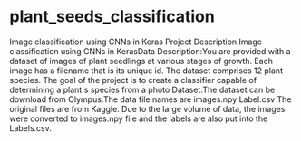 # plant_seeds_classification
Image classification using CNNs in Keras
Project Description
Image classification using CNNs in KerasData Description:You are provided with a dataset  of  images of  plant seedlings at various stages of  growth.
Each image has a filename that is its unique id. The  dataset  comprises  12  plant  species.
The goal of the project is to create a classifier capable of determining  a plant's species from a photo
Dataset:The dataset can be download from Olympus.The data file names are
images.npy
Label.csv
The original files are from Kaggle.
Due to the large volume of data, the images were converted to images.npy file and the labels are  also  put  into  the  Labels.csv.
